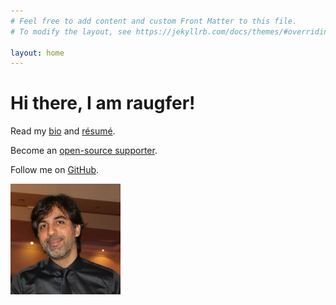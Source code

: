```yaml
---
# Feel free to add content and custom Front Matter to this file.
# To modify the layout, see https://jekyllrb.com/docs/themes/#overriding-theme-defaults

layout: home
---
```


<style type="text/css" media="screen">
  img {
    width: 35%;
  }
</style>

# Hi there, I am raugfer!

Read my [bio](./about/) and [résumé](/assets/docs/resume.pdf).

Become an [open-source supporter](/support/).

Follow me on [GitHub](https://github.com/raugfer).

<img alt="Rodrigo Ferreira" src="/assets/images/profile.jpg">

